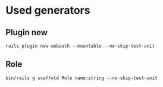 Used generators
================

Plugin new
----------

    rails plugin new wobauth --mountable --no-skip-test-unit

Role
----

    bin/rails g scaffold Role name:string --no-skip-test-unit

